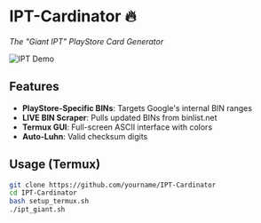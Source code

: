 # IPT-Cardinator 🔥  
*The "Giant IPT" PlayStore Card Generator*  

![IPT Demo](demo.gif)  

## Features  
- **PlayStore-Specific BINs**: Targets Google's internal BIN ranges  
- **LIVE BIN Scraper**: Pulls updated BINs from binlist.net  
- **Termux GUI**: Full-screen ASCII interface with colors  
- **Auto-Luhn**: Valid checksum digits  

## Usage (Termux)  
```bash  
git clone https://github.com/yourname/IPT-Cardinator  
cd IPT-Cardinator  
bash setup_termux.sh  
./ipt_giant.sh  
